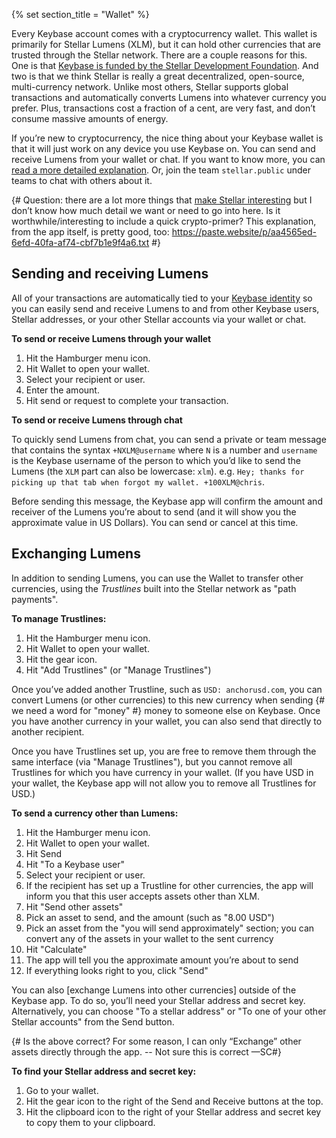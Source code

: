 {% set section_title = "Wallet" %}

Every Keybase account comes with a cryptocurrency wallet. This wallet is primarily for Stellar Lumens (XLM), but it can hold other currencies that are trusted through the Stellar network. There are a couple reasons for this. One is that [Keybase is funded by the Stellar Development Foundation](https://keybase.io/blog/keybase-stellar). And two is that we think Stellar is really a great decentralized, open-source, multi-currency network. Unlike most others, Stellar supports global transactions and automatically converts Lumens into whatever currency you prefer. Plus, transactions cost a fraction of a cent, are very fast, and don’t consume massive amounts of energy. 

If you’re new to cryptocurrency, the nice thing about your Keybase wallet is that it will just work on any device you use Keybase on. You can send and receive Lumens from your wallet or chat.  If you want to know more, you can [read a more detailed explanation](https://keybase.io/blog/keybase-stellar-launch). Or, join the team `stellar.public` under teams to chat with others about it.

{# Question: there are a lot more things that [make Stellar interesting](https://www.stellar.org/overview) but I don’t know how much detail we want or need to go into here. Is it worthwhile/interesting to include a quick crypto-primer? This explanation, from the app itself, is pretty good, too: https://paste.website/p/aa4565ed-6efd-40fa-af74-cbf7b1e9f4a6.txt #}

## Sending and receiving Lumens
All of your transactions are automatically tied to your [Keybase identity](/people) so you can easily send and receive Lumens to and from other Keybase users, Stellar addresses, or your other Stellar accounts via your wallet or chat.

**To send or receive Lumens through your wallet**
1. Hit the Hamburger menu icon.
2. Hit Wallet to open your wallet.
3. Select your recipient or user.
4. Enter the amount.
5. Hit send or request to complete your transaction.

**To send or receive Lumens through chat**

To quickly send Lumens from chat, you can send a private or team message that contains the syntax `+NXLM@username` where `N` is a number and `username` is the Keybase username of the person to which you’d like to send the Lumens (the `XLM` part can also be lowercase: `xlm`). e.g. `Hey; thanks for picking up that tab when forgot my wallet. +100XLM@chris`.

Before sending this message, the Keybase app will confirm the amount and receiver of the Lumens you’re about to send (and it will show you the approximate value in US Dollars). You can send or cancel at this time.


## Exchanging Lumens

In addition to sending Lumens, you can use the Wallet to transfer other currencies, using the *Trustlines* built into the Stellar network as "path payments".

**To manage Trustlines:**
1. Hit the Hamburger menu icon.
1. Hit Wallet to open your wallet.
1. Hit the gear icon.
1. Hit "Add Trustlines" (or "Manage Trustlines")

Once you’ve added another Trustline, such as `USD: anchorusd.com`, you can convert Lumens (or other currencies) to this new currency when sending {# we need a word for "money" #} money to someone else on Keybase. Once you have another currency in your wallet, you can also send that directly to another recipient.

Once you have Trustlines set up, you are free to remove them through the same interface (via "Manage Trustlines"), but you cannot remove all Trustlines for which you have currency in your wallet. (If you have USD in your wallet, the Keybase app will not allow you to remove all Trustlines for USD.) 

**To send a currency other than Lumens:**
1. Hit the Hamburger menu icon.
1. Hit Wallet to open your wallet.
1. Hit Send
1. Hit "To a Keybase user"
1. Select your recipient or user.
1. If the recipient has set up a Trustline for other currencies, the app will inform you that this user accepts assets other than XLM.
1. Hit "Send other assets"
1. Pick an asset to send, and the amount (such as "8.00 USD")
1. Pick an asset from the "you will send approximately" section; you can convert any of the assets in your wallet to the sent currency
1. Hit "Calculate"
1. The app will tell you the approximate amount you’re about to send
1. If everything looks right to you, click "Send"


You can also [exchange Lumens into other currencies] outside of the Keybase app. To do so, you’ll need your Stellar address and secret key. Alternatively, you can choose "To a stellar address" or "To one of your other Stellar accounts" from the Send button. 

{# Is the above correct? For some reason, I can only “Exchange” other assets directly through the app. -- Not sure this is correct —SC#}

**To find your Stellar address and secret key:**
1. Go to your wallet.
2. Hit the gear icon to the right of the Send and Receive buttons at the top.
3. Hit the clipboard icon to the right of your Stellar address and secret key to copy them to your clipboard.
